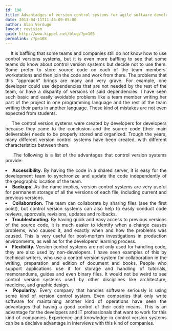 ```yaml
---
id: 108
title: Advantadges of version control systems for agile software development.
date: 2013-04-11T11:46:09-05:00
author: Alan Verdugo
layout: revision
guid: http://www.kippel.net/blog/?p=108
permalink: /?p=108
---
```

<p style="text-align: justify;">
      It is baffling that some teams and companies still do not know how to use control versions systems, but it is even more baffling to see that some teams do know about control version systems but decide not to use them. Some prefer to store source code on each of the team members&#8217; workstations and then join the code and work from there. The problems that this &#8220;approach&#8221; brings are many and very grave. For example, one developer could use dependencies that are not needed by the rest of the team, or have a disparity of versions of said dependencies. I have seen such basic and easily avoidable problems like a team member writing her part of the project in one programming language and the rest of the team writing their parts in another language. These kind of mistakes are not even expected from students.
</p>

<p style="text-align: justify;">
      The control version systems were created by developers for developers because they came to the conclusion and the source code (their main deliverable) needs to be properly stored and organized. Trough the years, many different version control systems have been created, with different characteristics between them.
</p>

<p style="text-align: justify;">
      The following is a list of the advantages that control version systems provide:
</p>

<li style="text-align: justify;">
  <strong>Accessibility.</strong> By having the code in a shared server, it is easy for the development team to synchronize and update the code independently of the geographic location of the team.
</li>
<li style="text-align: justify;">
  <strong>Backups.</strong> As the name implies, version control systems are very useful for permanent storage of all the versions of each file, including current and previous versions.
</li>
<li style="text-align: justify;">
  <strong>Collaboration.</strong> The team can collaborate by sharing files (see the first point), but control version systems can also help to easily conduct code reviews, approvals, revisions, updates and rollbacks.
</li>
<li style="text-align: justify;">
  <strong>Troubleshooting.</strong> By having quick and easy access to previous versions of the source code, it is much easier to identify when a change causes problems, who caused it, and exactly when and how the problems was caused. This is very useful for post-mortem investigations in production environments, as well as for the developers&#8217; learning process.
</li>
<li style="text-align: justify;">
  <strong>Flexibility.</strong> Version control systems are not only used for handling code, they are also used by non-developers. I have seen examples of this by technical writers, who use a control version system for collaboration in the writing, preparation and edition of document and books. People who support applications use it for storage and handling of tutorials, memorandums, guides and even binary files. It would not be weird to see control version systems used by other disciplines like architecture, medicine, and graphic design.
</li>
<li style="text-align: justify;">
  <strong>Popularity.</strong> Every company that handles software seriously is using some kind of version control system. Even companies that only write software for maintaining another kind of operations have seen the advantages that having a good control of their code means. This is an advantage for the developers and IT professionals that want to work for this kind of companies. Experience and knowledge in control version systems can be a decisive advantage in interviews with this kind of companies.
</li>
